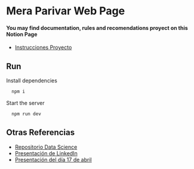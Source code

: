 
# Mera Parivar Web Page





#### You may find documentation, rules and recomendations proyect on this Notion Page

 - [Instrucciones Proyecto](https://hector-guerra.notion.site/Instrucciones-Proyecto-d12d4d71f81a4ab8ae6bc536db0ea5b0)
## Run

Install dependencies

```bash
  npm i
```

Start the server

```bash
  npm run dev
```


## Otras Referencias

 - [Repositorio Data Science](https://github.com/solfontan/DesafioTripulaciones)
 - [Presentación de LinkedIn](https://github.com/solfontan/DesafioTripulaciones)
 - [Presentación del día 17 de abril](https://github.com/solfontan/DesafioTripulaciones)

